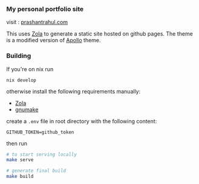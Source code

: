 ### My personal portfolio site
visit : [prashantrahul.com](https://prashantrahul.com)

This uses [Zola](https://github.com/getzola/zola) to generate a static site hosted on github pages. The theme is a modified version of [Apollo](https://github.com/not-matthias/apollo) theme.

### Building
If you're on nix run
```
nix develop
```

otherwise install the following requirements manually:
- [Zola](https://github.com/getzola/zola)
- [gnumake](https://www.gnu.org/software/make/)

create a `.env` file in root directory with the following content:
```.env
GITHUB_TOKEN=github_token
```

then run
```sh
# to start serving locally
make serve

# generate final build
make build
```
